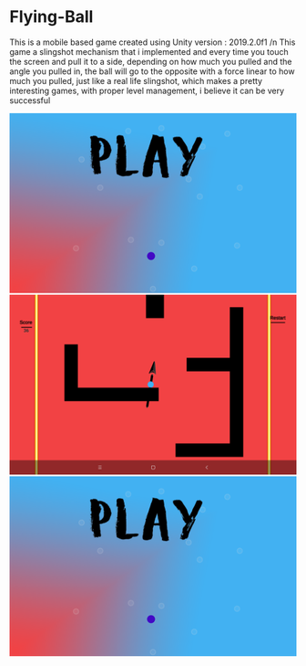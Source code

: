 # Flying-Ball


This is a mobile based game created using Unity version : 2019.2.0f1 /n
This game a slingshot mechanism that i implemented and every time you touch the screen and pull it to a side, depending on how much you pulled and the angle you pulled in, the ball will go to the opposite with a force linear to how much you pulled, just like a real life slingshot, which makes a pretty interesting games, with proper level management, i believe it can be very successful 

![Alt text](Screenshot_2021-06-23-04-17-09-481_com.AAA.FlyingbALL2.png?raw=true "Mainmenu")
![Alt text](Screenshot_2021-06-23-04-17-51-469_com.AAA.FlyingbALL2.png?raw=true "Gameplay1")
![Alt text](Screenshot_2021-06-23-04-17-09-481_com.AAA.FlyingbALL2.png?raw=true "Gameplay2")